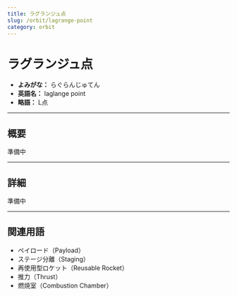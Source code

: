 ```yaml
---
title: ラグランジュ点
slug: /orbit/lagrange-point
category: orbit
---
```


# ラグランジュ点

- **よみがな：** らぐらんじゅてん  
- **英語名：** laglange point   
- **略語：** L点   

---

## 概要

準備中  

---

## 詳細

準備中  

---

## 関連用語

- ペイロード（Payload）
- ステージ分離（Staging）
- 再使用型ロケット（Reusable Rocket）
- 推力（Thrust）
- 燃焼室（Combustion Chamber）
